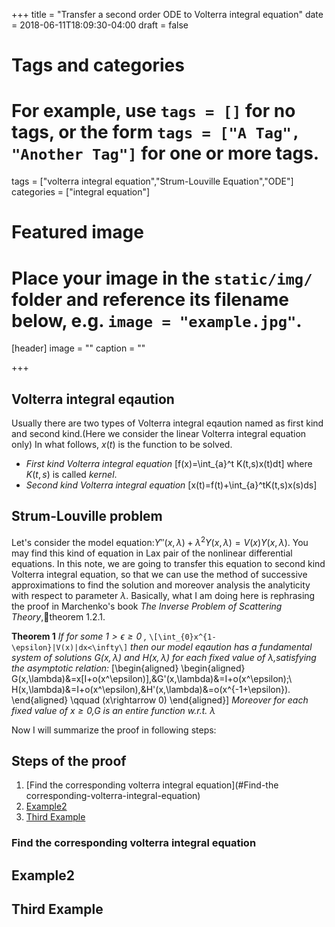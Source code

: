 +++
title = "Transfer a second order ODE to Volterra integral equation"
date = 2018-06-11T18:09:30-04:00
draft = false

# Tags and categories
# For example, use `tags = []` for no tags, or the form `tags = ["A Tag", "Another Tag"]` for one or more tags.
tags = ["volterra integral equation","Strum-Louville Equation","ODE"]
categories = ["integral equation"]

# Featured image
# Place your image in the `static/img/` folder and reference its filename below, e.g. `image = "example.jpg"`.
[header]
image = ""
caption = ""

+++
## Volterra integral eqaution
Usually there are two types of Volterra integral eqaution named as first kind and second kind.(Here we consider the linear Volterra integral equation only) In what follows, $x(t)$ is the function to be solved.
+ *First kind Volterra integral equation*
\[f(x)=\int_{a}^t K(t,s)x(t)dt\]
where $K(t,s)$ is called *kernel*.
+ *Second kind Volterra integral equation*
\[x(t)=f(t)+\int_{a}^tK(t,s)x(s)ds\]

## Strum-Louville problem
Let's consider the model equation:$Y''(x,\lambda)+\lambda^2Y(x,\lambda)=V(x)Y(x,\lambda)$.
You may find this kind of equation in Lax pair of the nonlinear differential equations. In this note, we are going to transfer this equation to second kind Volterra integral equation, so that we can use the method of successive approximations to find the solution and moreover analysis the analyticity with respect to parameter $\lambda$. Basically, what I am doing here is rephrasing the proof in Marchenko's book *The Inverse Problem of Scattering Theory*,theorem 1.2.1.

**Theorem 1** *If for some $1>\epsilon\geq 0$ ,*
`\[\int_{0}x^{1-\epsilon}|V(x)|dx<\infty\]`
*then our model eqaution has a fundamental system of solutions $G(x,\lambda)$ and $H(x,\lambda)$ for each fixed value of $\lambda$,satisfying the asymptotic relation:*
\[\begin{aligned}
\begin{aligned}
        G(x,\lambda)&=x[I+o(x^\epsilon)],&G'(x,\lambda)&=I+o(x^\epsilon);\\
H(x,\lambda)&=I+o(x^\epsilon),&H'(x,\lambda)&=o(x^{-1+\epsilon}).
       \end{aligned}
 \qquad (x\rightarrow 0)
\end{aligned}\]
*Moreover for each fixed value of $x\geq 0$,$G$ is an entire function w.r.t. $\lambda$*

Now I will summarize the proof in following steps:
## Steps of the proof
1. [Find the corresponding volterra integral equation](#Find-the corresponding-volterra-integral-equation)
2. [Example2](#example2)
3. [Third Example](#third-example)

### Find the corresponding volterra integral equation
## Example2
## Third Example
